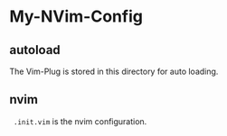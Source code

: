 # My-NVim-Config

## autoload

The Vim-Plug is stored in this directory for auto loading.

## nvim

` .init.vim` is the nvim configuration.

